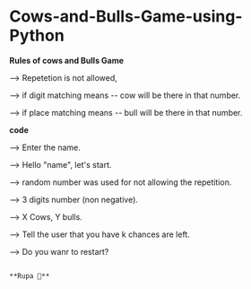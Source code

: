 ﻿# Cows-and-Bulls-Game-using-Python

**Rules of cows and Bulls Game**

--> Repetetion is not allowed,

--> if digit matching means -- cow will be there in that number.

--> if place matching means -- bull will be there in that number.

**code**

--> Enter the name.

--> Hello "name", let's start.

--> random number was used for not allowing the repetition. 

--> 3 digits number (non negative).

--> X Cows, Y bulls.

--> Tell the user that you have k chances are left.

--> Do you wanr to restart?


                                                                         **Rupa 🤍**
